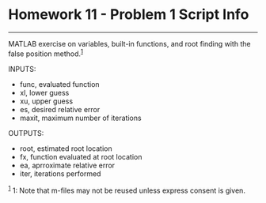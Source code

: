 # Homework 11 - Problem 1 Script Info
---
MATLAB exercise on variables, built-in functions, and root finding with the false position method.<sup>[1](#footnoteUno)</sup>    

INPUTS:
- func, evaluated function
- xl, lower guess
- xu, upper guess
- es, desired relative error
- maxit, maximum number of iterations

OUTPUTS:
- root, estimated root location
- fx, function evaluated at root location
- ea, aprroximate relative error
- iter, iterations performed

<sup>[1](#footnoteUno)</sup>
<a name = "footnoteUno">1</a>: Note that m-files may not be reused unless express consent is given.

